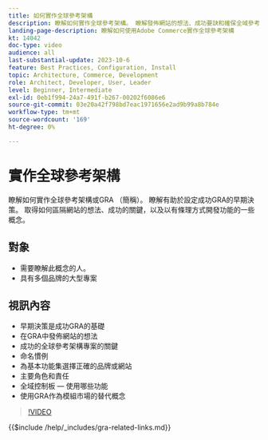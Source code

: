 ```yaml
---
title: 如何實作全球參考架構
description: 瞭解如何實作全球參考架構。 瞭解發佈網站的想法、成功要訣和確保全域參考架構專案走上正確軌道所需的角色。
landing-page-description: 瞭解如何使用Adobe Commerce實作全球參考架構
kt: 14042
doc-type: video
audience: all
last-substantial-update: 2023-10-6
feature: Best Practices, Configuration, Install
topic: Architecture, Commerce, Development
role: Architect, Developer, User, Leader
level: Beginner, Intermediate
exl-id: 0eb1f994-24a7-491f-b267-00202f6086e6
source-git-commit: 03e20a42f798bd7eac1971656e2ad9b99a8b784e
workflow-type: tm+mt
source-wordcount: '169'
ht-degree: 0%

---
```


# 實作全球參考架構

瞭解如何實作全球參考架構或GRA （簡稱）。 瞭解有助於設定成功GRA的早期決策。 取得如何區隔網站的想法、成功的關鍵，以及以有條理方式開發功能的一些概念。

## 對象

* 需要瞭解此概念的人。
* 具有多個品牌的大型專案

## 視訊內容

* 早期決策是成功GRA的基礎
* 在GRA中發佈網站的想法
* 成功的全球參考架構專案的關鍵
* 命名慣例
* 為基本功能集選擇正確的品牌或網站
* 主要角色和責任
* 全域控制板 — 使用哪些功能
* 使用GRA作為模組市場的替代概念

>[!VIDEO](https://video.tv.adobe.com/v/3424702?learn=on)

{{$include /help/_includes/gra-related-links.md}}
